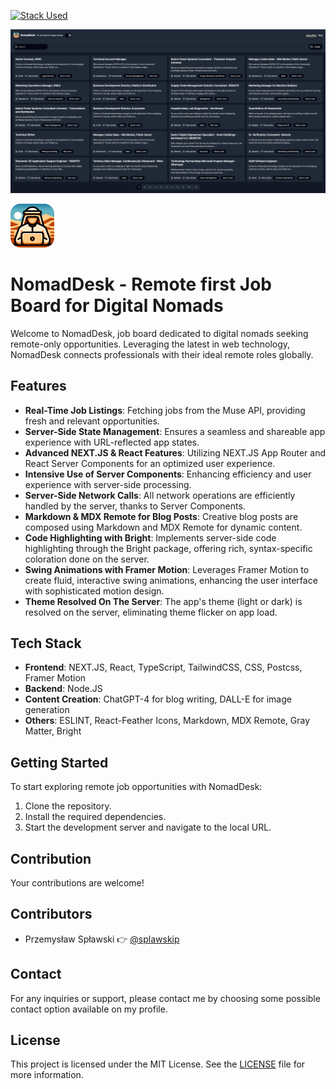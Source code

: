 [![Stack Used](https://skillicons.dev/icons?i=vercel,github,git,nextjs,react,ts,js,tailwind,html,css,md)](https://skillicons.dev)

![NomadDesk Preview Image](./public/preview-image.webp)

![NomadDesk Logo](./public/logo.webp)
# NomadDesk - Remote first Job Board for Digital Nomads

Welcome to NomadDesk, job board dedicated to digital nomads seeking remote-only opportunities. Leveraging the latest in web technology, NomadDesk connects professionals with their ideal remote roles globally.

## Features

- **Real-Time Job Listings**: Fetching jobs from the Muse API, providing fresh and relevant opportunities.
- **Server-Side State Management**: Ensures a seamless and shareable app experience with URL-reflected app states.
- **Advanced NEXT.JS & React Features**: Utilizing NEXT.JS App Router and React Server Components for an optimized user experience.
- **Intensive Use of Server Components**: Enhancing efficiency and user experience with server-side processing.
- **Server-Side Network Calls**: All network operations are efficiently handled by the server, thanks to Server Components.
- **Markdown & MDX Remote for Blog Posts**: Creative blog posts are composed using Markdown and MDX Remote for dynamic content.
- **Code Highlighting with Bright**: Implements server-side code highlighting through the Bright package, offering rich, syntax-specific coloration done on the server.
- **Swing Animations with Framer Motion**: Leverages Framer Motion to create fluid, interactive swing animations, enhancing the user interface with sophisticated motion design.
- **Theme Resolved On The Server**: The app's theme (light or dark) is resolved on the server, eliminating theme flicker on app load.

## Tech Stack

- **Frontend**: NEXT.JS, React, TypeScript, TailwindCSS, CSS, Postcss, Framer Motion
- **Backend**: Node.JS
- **Content Creation**: ChatGPT-4 for blog writing, DALL-E for image generation
- **Others**: ESLINT, React-Feather Icons, Markdown, MDX Remote, Gray Matter, Bright

## Getting Started

To start exploring remote job opportunities with NomadDesk:
1. Clone the repository.
2. Install the required dependencies.
3. Start the development server and navigate to the local URL.

## Contribution

Your contributions are welcome!

## Contributors

- Przemysław Spławski 👉 [@splawskip](https://github.com/splawskip)

## Contact

For any inquiries or support, please contact me by choosing some possible contact option available on my profile.

## License

This project is licensed under the MIT License. See the [LICENSE](https://github.com/splawskip/NomadDesk/blob/main/LICENSE) file for more information.
